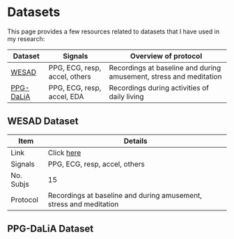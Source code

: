 # Datasets

This page provides a few resources related to datasets that I have used in my research:

| Dataset     | Signals | Overview of protocol | 
| ----------- | ------- | ------------- |
| [WESAD](#wesad-dataset) | PPG, ECG, resp, accel, others | Recordings at baseline and during amusement, stress and meditation |
| [PPG-DaLiA](#ppg-dalia-dataset) | PPG, ECG, resp, accel, EDA | Recordings during activities of daily living |

## WESAD Dataset

| Item        | Details |
| ----------- | ------- |
| Link | Click [here](https://archive.ics.uci.edu/ml/datasets/WESAD+%28Wearable+Stress+and+Affect+Detection%29) |
| Signals | PPG, ECG, resp, accel, others |
| No. Subjs | 15 |
| Protocol | Recordings at baseline and during amusement, stress and meditation |

## PPG-DaLiA Dataset